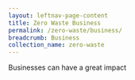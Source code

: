 ```yaml
---
layout: leftnav-page-content
title: Zero Waste Business
permalink: /zero-waste/business/
breadcrumb: Business
collection_name: zero-waste
---
```



Businesses can have a great impact

